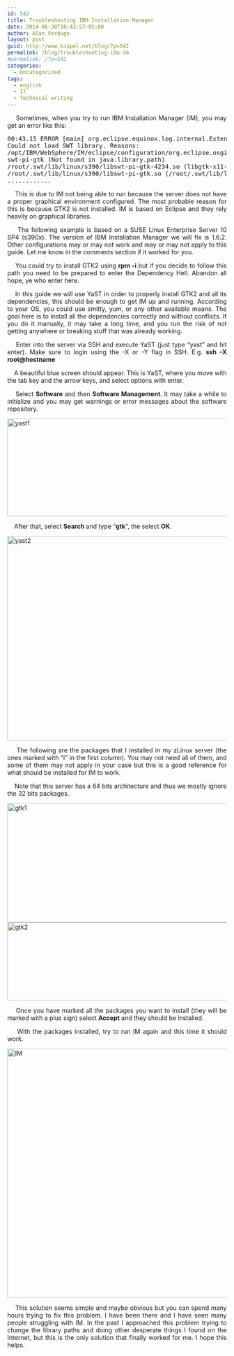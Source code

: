 ```yaml
---
id: 542
title: Troubleshooting IBM Installation Manager
date: 2014-06-30T10:43:57-05:00
author: Alan Verdugo
layout: post
guid: http://www.kippel.net/blog/?p=542
permalink: /blog/troubleshooting-ibm-im
#permalink: /?p=542
categories:
  - Uncategorized
tags:
  - english
  - IT
  - Technical writing
---
```

<p style="text-align: justify;">
      Sometimes, when you try to run IBM Installation Manager (IM), you may get an error like this:
</p>

<pre class="theme:terminal font:ubuntu-mono striped:false nums:false wrap:true lang:default decode:true ">00:43.15 ERROR [main] org.eclipse.equinox.log.internal.ExtendedLogReaderServiceFactory safeLogged
Could not load SWT library. Reasons:
/opt/IBM/WebSphere/IM/eclipse/configuration/org.eclipse.osgi/bundles/288/1/.cp/libswt-pi-gtk-4234.so (libgtk-x11-2.0.so.0: cannot open shared object file: No such file or directory)
swt-pi-gtk (Not found in java.library.path)
/root/.swt/lib/linux/s390/libswt-pi-gtk-4234.so (libgtk-x11-2.0.so.0: cannot open shared object file: No such file or directory)
/root/.swt/lib/linux/s390/libswt-pi-gtk.so (/root/.swt/lib/linux/s390/liblibswt-pi-gtk.so.so: cannot open shared object file: No such file or directory)
............
</pre>

<p style="text-align: justify;">
      This is due to IM not being able to run because the server does not have a proper graphical environment configured. The most probable reason for this is because GTK2 is not installed. IM is based on Eclipse and they rely heavily on graphical libraries.
</p>

<p dir="ltr" style="text-align: justify;">
      The following example is based on a SUSE Linux Enterprise Server 10 SP4 (s390x). The version of IBM Installation Manager we will fix is 1.6.2. Other configurations may or may not work and may or may not apply to this guide. Let me know in the comments section if it worked for you.
</p>

<p dir="ltr" style="text-align: justify;">
      You could try to install GTK2 using <strong>rpm -i</strong> but if you decide to follow this path you need to be prepared to enter the Dependency Hell. Abandon all hope, ye who enter here.
</p>

<p dir="ltr" style="text-align: justify;">
      In this guide we will use YaST in order to properly install GTK2 and all its dependencies, this should be enough to get IM up and running. According to your OS, you could use smitty, yum, or any other available means. The goal here is to install all the dependencies correctly and without conflicts. If you do it manually, it may take a long time, and you run the risk of not getting anywhere or breaking stuff that was already working.
</p>

<p dir="ltr" style="text-align: justify;">
      Enter into the server via SSH and execute YaST (just type &#8220;yast&#8221; and hit enter). Make sure to login using the -X or -Y flag in SSH. E.g. <strong>ssh -X root@hostname</strong>
</p>

<p dir="ltr" style="text-align: justify;">
      A beautiful blue screen should appear. This is YaST, where you move with the tab key and the arrow keys, and select options with enter.
</p>

<p dir="ltr" style="text-align: justify;">
      Select <strong>Software</strong> and then <strong>Software Management</strong>. It may take a while to initialize and you may get warnings or error messages about the software repository.
</p>

<p dir="ltr" style="text-align: justify;">
  <a href="https://github.com/alanverdugo/alanverdugo.github.io/tree/master/wp-content/uploads/2014/06/yast1.png"><img class="aligncenter  wp-image-544" src="https://github.com/alanverdugo/alanverdugo.github.io/tree/master/wp-content/uploads/2014/06/yast1.png" alt="yast1" width="584" height="224" /></a>
</p>

<p dir="ltr" style="text-align: justify;">
      After that, select <strong>Search</strong> and type &#8220;<strong>gtk</strong>&#8220;, the select <strong>OK</strong>.
</p>

<p dir="ltr" style="text-align: justify;">
  <a href="https://github.com/alanverdugo/alanverdugo.github.io/tree/master/wp-content/uploads/2014/06/yast2.png"><img class="aligncenter  wp-image-545" src="https://github.com/alanverdugo/alanverdugo.github.io/tree/master/wp-content/uploads/2014/06/yast2.png" alt="yast2" width="512" height="468" /></a>
</p>

<p dir="ltr" style="text-align: justify;">
      The following are the packages that I installed in my zLinux server (the ones marked with &#8220;i&#8221; in the first column). You may not need all of them, and some of them may not apply in your case but this is a good reference for what should be installed for IM to work.
</p>

<p dir="ltr" style="text-align: justify;">
      Note that this server has a 64 bits architecture and thus we mostly ignore the 32 bits packages.
</p>

<p dir="ltr" style="text-align: justify;">
  <a href="https://github.com/alanverdugo/alanverdugo.github.io/tree/master/wp-content/uploads/2014/06/gtk2.png"><img class="aligncenter  wp-image-546" src="https://github.com/alanverdugo/alanverdugo.github.io/tree/master/wp-content/uploads/2014/06/gtk1.png" alt="gtk1" width="755" height="273" /><img class="aligncenter wp-image-547" src="https://github.com/alanverdugo/alanverdugo.github.io/tree/master/wp-content/uploads/2014/06/gtk2.png" alt="gtk2" width="755" height="179" /></a>
</p>

<p dir="ltr" style="text-align: justify;">
      Once you have marked all the packages you want to install (they will be marked with a plus sign) select <strong>Accept</strong> and they should be installed.
</p>

<p dir="ltr" style="text-align: justify;">
      With the packages installed, try to run IM again and this time it should work.
</p>

<p dir="ltr" style="text-align: justify;">
  <a href="https://github.com/alanverdugo/alanverdugo.github.io/tree/master/wp-content/uploads/2014/06/IM.png"><img class="aligncenter size-full wp-image-543" src="https://github.com/alanverdugo/alanverdugo.github.io/tree/master/wp-content/uploads/2014/06/IM.png" alt="IM" width="796" height="571" /></a>
</p>

<p dir="ltr" style="text-align: justify;">
      This solution seems simple and maybe obvious but you can spend many hours trying to fix this problem. I have been there and I have seen many people struggling with IM. In the past I approached this problem trying to change the library paths and doing other desperate things I found on the Internet, but this is the only solution that finally worked for me. I hope this helps.
</p>